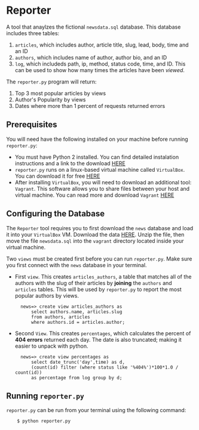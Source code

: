 # Reporter 

A tool that anaylzes the fictional ```newsdata.sql``` database.  This database includes three tables: 

1. ```articles```, which includes author, article title, slug, lead, body, time and an ID
2. ```authors```, which includes name of author, author bio, and an ID
3. ```log```, which includeds path, ip, method, status code, time, and ID.  This can be used to show how many times the articles have been _viewed_.

The ```reporter.py``` program will return:

1. Top 3 most popular articles by views
2. Author's Popularity by views
3. Dates where more than 1 percent of requests returned errors

## Prerequisites

You will need have the following installed on your machine before running ```reporter.py```: 

- You must have Python 2 installed.  You can find detailed instalation instructions and a link to the download [HERE](https://www.python.org/downloads/)
- ```reporter.py``` runs on a linux-based virtual machine called ```VirtualBox```.  You can download it for free [HERE](https://www.virtualbox.org/wiki/Download_Old_Builds_5_1)
- After installing ```VirtualBox```, you will need to download an additional tool: ```Vagrant```.  This software allows you to share files between your host and virtual machine.  You can read more and download ```Vagrant``` [HERE](https://www.vagrantup.com/downloads.html)

## Configuring the Database

The ```Reporter``` tool requires you to first download the ```news``` database and load it into your ```VirtualBox``` VM.  Download the data [HERE](https://d17h27t6h515a5.cloudfront.net/topher/2016/August/57b5f748_newsdata/newsdata.zip).  Unzip the file, then move the file ```newsdata.sql``` into the ```vagrant``` directory located inside your virtual machine.

Two ```views``` must be created first before you can run ```reporter.py```.  Make sure you first connect with the ```news``` database in your terminal.

- First ```view```.  This creates ```articles_authors```, a table that matches all of the authors with the slug of their articles by **joining** the ```authors``` and ```articles``` tables.  This will be used by ```reporter.py``` to report the most popular authors by views.

        news=> create view articles_authors as
            select authors.name, articles.slug
            from authors, articles
            where authors.id = articles.author;

- Second ```View```.  This creates ```percentages```, which calculates the percent of **404 errors** returned each day.  The date is also truncated; making it easier to unpack with python.
    
        news=> create view percentages as 
            select date_trunc('day',time) as d,
            (count(id) filter (where status like '%404%')*100*1.0 / count(id)) 
            as percentage from log group by d;

## Running ```reporter.py```

```reporter.py``` can be run from your terminal using the following command:

        $ python reporter.py
